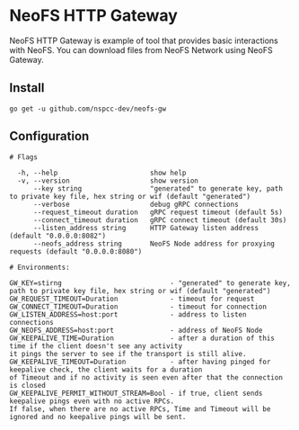 # NeoFS HTTP Gateway

NeoFS HTTP Gateway is example of tool that provides basic interactions with NeoFS.
You can download files from NeoFS Network using NeoFS Gateway. 

## Install

```go get -u github.com/nspcc-dev/neofs-gw```

## Configuration

```
# Flags

  -h, --help                       show help
  -v, --version                    show version
      --key string                 "generated" to generate key, path to private key file, hex string or wif (default "generated")
      --verbose                    debug gRPC connections
      --request_timeout duration   gRPC request timeout (default 5s)
      --connect_timeout duration   gRPC connect timeout (default 30s)
      --listen_address string      HTTP Gateway listen address (default "0.0.0.0:8082")
      --neofs_address string       NeoFS Node address for proxying requests (default "0.0.0.0:8080")

# Environments:

GW_KEY=stirng                           - "generated" to generate key, path to private key file, hex string or wif (default "generated")
GW_REQUEST_TIMEOUT=Duration             - timeout for request
GW_CONNECT_TIMEOUT=Duration             - timeout for connection
GW_LISTEN_ADDRESS=host:port             - address to listen connections
GW_NEOFS_ADDRESS=host:port              - address of NeoFS Node
GW_KEEPALIVE_TIME=Duration              - аfter a duration of this time if the client doesn't see any activity
it pings the server to see if the transport is still alive. 
GW_KEEPALIVE_TIMEOUT=Duration           - after having pinged for keepalive check, the client waits for a duration
of Timeout and if no activity is seen even after that the connection is closed
GW_KEEPALIVE_PERMIT_WITHOUT_STREAM=Bool - if true, client sends keepalive pings even with no active RPCs.
If false, when there are no active RPCs, Time and Timeout will be ignored and no keepalive pings will be sent.
```
